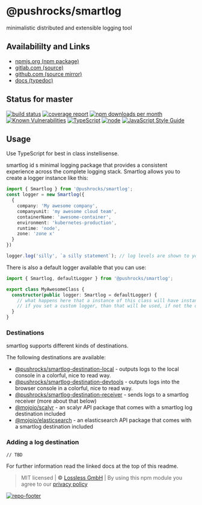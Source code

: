 # @pushrocks/smartlog
minimalistic distributed and extensible logging tool

## Availabililty and Links
* [npmjs.org (npm package)](https://www.npmjs.com/package/@pushrocks/smartlog)
* [gitlab.com (source)](https://gitlab.com/pushrocks/smartlog)
* [github.com (source mirror)](https://github.com/pushrocks/smartlog)
* [docs (typedoc)](https://pushrocks.gitlab.io/smartlog/)

## Status for master
[![build status](https://gitlab.com/pushrocks/smartlog/badges/master/build.svg)](https://gitlab.com/pushrocks/smartlog/commits/master)
[![coverage report](https://gitlab.com/pushrocks/smartlog/badges/master/coverage.svg)](https://gitlab.com/pushrocks/smartlog/commits/master)
[![npm downloads per month](https://img.shields.io/npm/dm/@pushrocks/smartlog.svg)](https://www.npmjs.com/package/@pushrocks/smartlog)
[![Known Vulnerabilities](https://snyk.io/test/npm/@pushrocks/smartlog/badge.svg)](https://snyk.io/test/npm/@pushrocks/smartlog)
[![TypeScript](https://img.shields.io/badge/TypeScript->=%203.x-blue.svg)](https://nodejs.org/dist/latest-v10.x/docs/api/)
[![node](https://img.shields.io/badge/node->=%2010.x.x-blue.svg)](https://nodejs.org/dist/latest-v10.x/docs/api/)
[![JavaScript Style Guide](https://img.shields.io/badge/code%20style-prettier-ff69b4.svg)](https://prettier.io/)

## Usage

Use TypeScript for best in class instellisense.

smartlog id s minimal logging package that provides a consistent experience across the complete logging stack. Smartlog allows you to create a logger instance like this:

```ts
import { Smartlog } from '@pushrocks/smartlog';
const logger = new Smartlog({
  {
    company: 'My awesome company',
    companyunit: 'my awesome cloud team',
    containerName: 'awesome-container',
    environment: 'kubernetes-production',
    runtime: 'node',
    zone: 'zone x'
  }
})

logger.log('silly', `a silly statement`); // log levels are shown to you by the IDE
```

There is also a default logger available that you can use:

```ts
import { Smartlog, defaultLogger } from '@pushrocks/smartlog';

export class MyAwesomeClass {
  constructor(public logger: Smartlog = defaultLogger) {
    // what happens here that a instance of this class will have instance.logger available
    // if you set a custom logger, than that will be used, if not the default logger.
  }
}
```

### Destinations

smartlog supports different kinds of destinations.

The following destinations are available:

- [@pushrocks/smartlog-destination-local](https://www.npmjs.com/package/@pushrocks/smartlog-destination-local) - outputs logs to the local console in a colorful, nice to read way.
- [@pushrocks/smartlog-destination-devtools](https://www.npmjs.com/package/@pushrocks/smartlog-destination-devtools) - outputs logs into the browser console in a colorful, nice to read way.
- [@pushrocks/smartlog-destination-receiver](https://www.npmjs.com/package/@pushrocks/smartlog-destination-receiver) - sends logs to a smartlog receiver (more about that below)
- [@mojoio/scalyr](https://www.npmjs.com/package/@pushrocks/smartlog-destination-receiver) - an scalyr API package that comes with a smartlog log destination included
- [@mojoio/elasticsearch](https://www.npmjs.com/package/@mojoio/elasticsearch) - an elasticsearch API package that comes with a smartlog destination included

### Adding a log destination

```
// TBD
```

For further information read the linked docs at the top of this readme.

> MIT licensed | **&copy;** [Lossless GmbH](https://lossless.gmbh)
| By using this npm module you agree to our [privacy policy](https://lossless.gmbH/privacy)

[![repo-footer](https://lossless.gitlab.io/publicrelations/repofooter.svg)](https://maintainedby.lossless.com)

